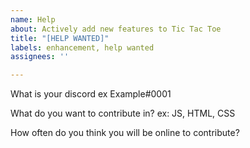 ```yaml
---
name: Help
about: Actively add new features to Tic Tac Toe
title: "[HELP WANTED]"
labels: enhancement, help wanted
assignees: ''

---
```


What is your discord ex Example#0001

What do you want to contribute in? ex: JS, HTML, CSS

How often do you think you will be online to contribute?
